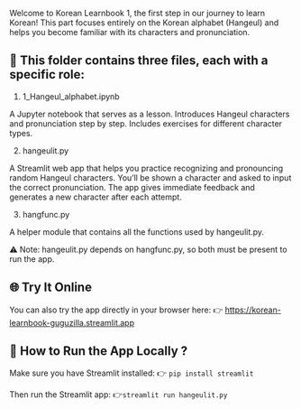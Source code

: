 Welcome to Korean Learnbook 1, the first step in our journey to learn Korean!
This part focuses entirely on the Korean alphabet (Hangeul) and helps you become familiar with its characters and pronunciation.

## 📁 This folder contains three files, each with a specific role:

1. 1_Hangeul_alphabet.ipynb

A Jupyter notebook that serves as a lesson.
Introduces Hangeul characters and pronunciation step by step.
Includes exercises for different character types.



2. hangeulit.py

A Streamlit web app that helps you practice recognizing and pronouncing random Hangeul characters.
You’ll be shown a character and asked to input the correct pronunciation.
The app gives immediate feedback and generates a new character after each attempt.



3. hangfunc.py
   
A helper module that contains all the functions used by hangeulit.py.

⚠️ Note: hangeulit.py depends on hangfunc.py, so both must be present to run the app.


## 🌐 Try It Online
You can also try the app directly in your browser here:
👉 https://korean-learnbook-guguzilla.streamlit.app


## 🚀 How to Run the App Locally ?

Make sure you have Streamlit installed:
👉 ```pip install streamlit```

Then run the Streamlit app:
👉```streamlit run hangeulit.py```



